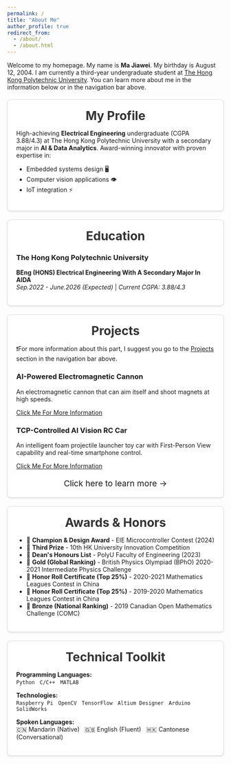 ```yaml
---
permalink: /
title: "About Me"
author_profile: true
redirect_from: 
  - /about/
  - /about.html
---
```


<style>
/* 个人主页内容区块样式，效果与 Blog/Projects 页面相同 */
.about-section {
  background: #fff;
  padding: 20px;
  margin: 20px auto;     /* auto 会使信息框水平居中 */
  max-width: 800px;
  border: 1px solid #ddd;
  border-radius: 8px;
  box-shadow: 0 2px 4px rgba(0,0,0,0.1);
  transition: transform 0.3s ease, box-shadow 0.3s ease;
}

/* 悬浮效果 */
.about-section:hover {
  transform: translateY(-5px);
  box-shadow: 0 6px 12px rgba(0,0,0,0.15);
}

/* 标题样式：去除首行缩进和内边距 */
.about-section h2 {
  font-size: 1.75rem;
  margin: 0 0 15px;
  text-align: center;
  font-weight: bold;
  color: #333;
  text-indent: 0;
  padding-left: 0;
}

/* 移动端适配 */
@media (max-width: 600px) {
  .about-section {
    padding: 15px;
  }
  
  .about-section h2 {
    font-size: 1.5rem;
  }
}
</style>

Welcome to my homepage. My name is **Ma Jiawei**. My birthday is August 12, 2004. I am currently a third-year undergraduate student at [The Hong Kong Polytechnic University](https://www.polyu.edu.hk/en/). You can learn more about me in the information below or in the navigation bar above.

<div class="about-section">
  <h2>My Profile</h2>
  <p>
    High-achieving <strong>Electrical Engineering</strong> undergraduate (CGPA 3.88/4.3) at The Hong Kong Polytechnic University with a secondary major in <strong>AI & Data Analytics</strong>. Award-winning innovator with proven expertise in:
  </p>
  <ul>
    <li>Embedded systems design 🖥️</li>
    <li>Computer vision applications 👁️</li>
    <li>IoT integration ⚡</li>
  </ul>
</div>

<div class="about-section">
  <h2>Education</h2>
  <h3>The Hong Kong Polytechnic University</h3>
  <p>
    <strong>BEng (HONS) Electrical Engineering With A Secondary Major In AIDA</strong><br>
    <em>Sep.2022 - June.2026 (Expected)</em> | <em>Current CGPA: 3.88/4.3</em>
  </p>
</div>

<div class="about-section">
  <h2>Projects</h2>
  <p>❗️For more information about this part, I suggest you go to the <a href="/projects/">Projects</a> section in the navigation bar above.</p>
  
  <h3>AI-Powered Electromagnetic Cannon</h3>
  <p>
    An electromagnetic cannon that can aim itself and shoot magnets at high speeds.
  </p>
  <p><a href="/projects/">Click Me For More Information</a></p>
  
  <h3>TCP-Controlled AI Vision RC Car</h3>
  <p>
    An intelligent foam projectile launcher toy car with First-Person View capability and real-time smartphone control.
  </p>
  <p><a href="/projects/">Click Me For More Information</a></p>
  
  <!-- 导航箭头区域：文本及箭头按钮 -->
  <div style="text-align: center; margin-top: 20px;">
    <a href="/projects/" style="text-decoration: none; font-size: 1.2rem;">
      Click here to learn more →
    </a>
  </div>
</div>

<div class="about-section">
  <h2>Awards &amp; Honors</h2>
  <ul>
    <li>🥇 <strong>Champion &amp; Design Award</strong> - EIE Microcontroller Contest (2024)</li>
    <li>🥉 <strong>Third Prize</strong> - 10th HK University Innovation Competition</li>
    <li>📜 <strong>Dean's Honours List</strong> - PolyU Faculty of Engineering (2023)</li>
    <li>🏅 <strong>Gold (Global Ranking)</strong> - British Physics Olympiad (BPhO) 2020-2021 Intermediate Physics Challenge</li>
    <li>📜 <strong>Honor Roll Certificate (Top 25%)</strong> - 2020-2021 Mathematics Leagues Contest in China</li>
    <li>📜 <strong>Honor Roll Certificate (Top 25%)</strong> - 2019-2020 Mathematics Leagues Contest in China</li>
    <li>🥉 <strong>Bronze (National Ranking)</strong> - 2019 Canadian Open Mathematics Challenge (COMC)</li>
  </ul>
</div>

<div class="about-section">
  <h2>Technical Toolkit</h2>
  <p>
    <strong>Programming Languages:</strong><br>
    <code>Python</code> &nbsp; <code>C/C++</code> &nbsp; <code>MATLAB</code>
  </p>
  <p>
    <strong>Technologies:</strong><br>
    <code>Raspberry Pi</code> &nbsp; <code>OpenCV</code> &nbsp; <code>TensorFlow</code> &nbsp; <code>Altium Designer</code> &nbsp; <code>Arduino</code> &nbsp; <code>SolidWorks</code>
  </p>
  <p>
    <strong>Spoken Languages:</strong><br>
    🇨🇳 Mandarin (Native) &nbsp; 🇬🇧 English (Fluent) &nbsp; 🇭🇰 Cantonese (Conversational)
  </p>
</div>